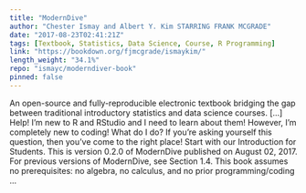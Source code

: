 ```yaml
---
title: "ModernDive"
author: "Chester Ismay and Albert Y. Kim STARRING FRANK MCGRADE"
date: "2017-08-23T02:41:21Z"
tags: [Textbook, Statistics, Data Science, Course, R Programming]
link: "https://bookdown.org/fjmcgrade/ismaykim/"
length_weight: "34.1%"
repo: "ismayc/moderndiver-book"
pinned: false
---
```


An open-source and fully-reproducible electronic textbook bridging the gap between traditional introductory statistics and data science courses. [...] Help! I’m new to R and RStudio and I need to learn about them! However, I’m completely new to coding! What do I do? If you’re asking yourself this question, then you’ve come to the right place! Start with our Introduction for Students. This is version 0.2.0 of ModernDive published on August 02, 2017. For previous versions of ModernDive, see Section 1.4. This book assumes no prerequisites: no algebra, no calculus, and no prior programming/coding  ...

